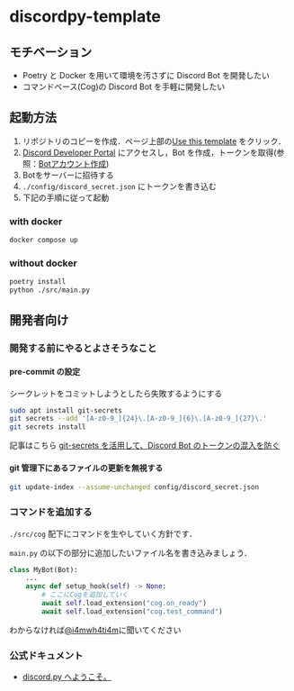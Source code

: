 # discordpy-template

## モチベーション

- Poetry と Docker を用いて環境を汚さずに Discord Bot を開発したい
- コマンドベース(Cog)の Discord Bot を手軽に開発したい

## 起動方法

1. リポジトリのコピーを作成．ページ上部の[Use this template](https://github.com/t4t5u0/discordpy-template/generate) をクリック．
1. [Discord Developer Portal](https://discord.com/developers/applications) にアクセスし，Bot を作成，トークンを取得(参照：[Botアカウント作成](https://discordpy.readthedocs.io/ja/latest/discord.html))
1. Botをサーバーに招待する
1. `./config/discord_secret.json` にトークンを書き込む
1. 下記の手順に従って起動

### with docker

```sh
docker compose up
```

### without docker

```sh
poetry install
python ./src/main.py
```

## 開発者向け

### 開発する前にやるとよさそうなこと

#### pre-commit の設定

シークレットをコミットしようとしたら失敗するようにする

```sh
sudo apt install git-secrets
git secrets --add '[A-z0-9_]{24}\.[A-z0-9_]{6}\.[A-z0-9_]{27}\.'
git secrets install
```

記事はこちら
[git-secrets を活用して、Discord Bot のトークンの混入を防ぐ](https://zenn.dev/t4t5u0/articles/c89a32165f52dddae258)

#### git 管理下にあるファイルの更新を無視する

```sh
git update-index --assume-unchanged config/discord_secret.json
```

### コマンドを追加する

`./src/cog` 配下にコマンドを生やしていく方針です．

`main.py` の以下の部分に追加したいファイル名を書き込みましょう．

```py
class MyBot(Bot):
    ...
    async def setup_hook(self) -> None:
        # ここにCogを追加していく
        await self.load_extension("cog.on_ready")
        await self.load_extension("cog.test_command")
```

わからなければ[@i4mwh4ti4m](https://twitter.com/i4mwh4ti4m)に聞いてください

### 公式ドキュメント

- [discord.py へようこそ。](https://discordpy.readthedocs.io/ja/latest/index.html)
